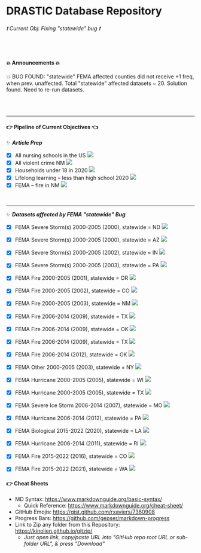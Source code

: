 # DRASTIC Database Repository

###### :exclamation: Current Obj: Fixing "statewide" bug :exclamation:


</br>


#### :boom: Announcements :boom:
💥 BUG FOUND: "statewide" FEMA affected counties did not receive +1 freq, when prev. unaffected. Total "statewide" affected datasets ~ 20. Solution found. Need to re-run datasets.

</br>
</br>

---

#### 👉 Pipeline of Current Objectives 👈
✨ ***Article Prep***
- [X] All nursing schools in the US  ![](https://geps.dev/progress/100)
- [X] All violent crime NM  ![](https://geps.dev/progress/100)
- [X] Households under 18 in 2020  ![](https://geps.dev/progress/100)
- [X] Lifelong learning – less than high school 2020  ![](https://geps.dev/progress/100)
- [X] FEMA – fire in NM  ![](https://geps.dev/progress/100)

</br>

---

✨ ***Datasets affected by FEMA "statewide" Bug***
- [X] FEMA Severe Storm(s) 2000-2005 (2000), statewide = ND  ![](https://geps.dev/progress/100)
- [X] FEMA Severe Storm(s) 2000-2005 (2000), statewide = AZ  ![](https://geps.dev/progress/100)
- [X] FEMA Severe Storm(s) 2000-2005 (2002), statewide = IN  ![](https://geps.dev/progress/100)
- [X] FEMA Severe Storm(s) 2000-2005 (2003), statewide = PA  ![](https://geps.dev/progress/100)
- [X] FEMA Fire 2000-2005 (2001), statewide = OR  ![](https://geps.dev/progress/100)
- [X] FEMA Fire 2000-2005 (2002), statewide = CO  ![](https://geps.dev/progress/100)
- [X] FEMA Fire 2000-2005 (2003), statewide = NM  ![](https://geps.dev/progress/100)
- [X] FEMA Fire 2006-2014 (2009), statewide = TX  ![](https://geps.dev/progress/100)
- [X] FEMA Fire 2006-2014 (2009), statewide = OK  ![](https://geps.dev/progress/100)
- [X] FEMA Fire 2006-2014 (2009), statewide = TX  ![](https://geps.dev/progress/100)
- [X] FEMA Fire 2006-2014 (2012), statewide = OK  ![](https://geps.dev/progress/100)
- [X] FEMA Other 2000-2005 (2003), statewide = NY  ![](https://geps.dev/progress/100)
- [X] FEMA Hurricane 2000-2005 (2005), statewide = WI  ![](https://geps.dev/progress/100)
- [X] FEMA Hurricane 2000-2005 (2005), statewide = TX  ![](https://geps.dev/progress/100)
- [X] FEMA Severe Ice Storm 2006-2014 (2007), statewide = MO  ![](https://geps.dev/progress/100)
- [X] FEMA Hurricane 2006-2014 (2012), statewide = PA  ![](https://geps.dev/progress/100)
- [X] FEMA Biological 2015-2022 (2020), statewide = LA  ![](https://geps.dev/progress/100)
- [X] FEMA Hurricane 2006-2014 (2011), statewide = RI  ![](https://geps.dev/progress/100)
- [X] FEMA Fire 2015-2022 (2016), statewide = CO  ![](https://geps.dev/progress/100)
- [X] FEMA Fire 2015-2022 (2021), statewide = WA  ![](https://geps.dev/progress/100)


<!---
✨ ***ArcGIS Online, Known Bugs or Issues***
- [ ] UnOptimized Performance Loading Maps
- [ ] Fix Religious Orgs Lat/Long Coordinates. Invalid coordinate values.
- [ ] Air quality datasets needs standardizing.
- [ ] Employment dataset is still RAW, need parsing + standardizing.
- [ ] Misc. Datasets not uploaded (Fault Lines, Nuclear Power Plants, etc.)
- [ ] (Not-a-bug) Double check FBI Agencies Lat/Long Coordinates.
- [ ] (Not-a-bug) Spot-check all datasets once uploaded to ArcGIS Online.

</br>

✨ ***FEMA Disasters***
- [X] Pull FEMA Declaration Summaries data, to now include years 2000-2022.  ![](https://geps.dev/progress/100)

  - [X] Split old FEMA .shp files into 3 separate files w/ data from 2000 - 2022  ![](https://geps.dev/progress/100)
  
    - [X] Assigned FEMA 2000-2009 Data  ![](https://geps.dev/progress/100)
    
    - [X] Assigned FEMA 2010-2019 Data  ![](https://geps.dev/progress/100)
    
    - [X] Assigned FEMA 2020-2022 Data  ![](https://geps.dev/progress/100)

- [X] Map all 114 FEMA Disaster Datasets w/ Years (2000-2009, 2010-2019, 2020+) ![](https://geps.dev/progress/100)
      
    - [X] Create all 19 FEMA disaster types (bio,hurricane,etc.) in each FEMA grouped dataset.  ![](https://geps.dev/progress/100)

        - [X] Assign datapoints to all 19 FEMA disaster types, for group 2000-2009  ![](https://geps.dev/progress/100)
  
        - [X] Assign datapoints to all 19 FEMA disaster types, for group 2010-2019  ![](https://geps.dev/progress/100)
  
        - [X] Assign datapoints to all 19 FEMA disaster types, for group 2020+  ![](https://geps.dev/progress/100)
  
    - [X] Identify Reservations vs. Counties in our datasets  ![](https://geps.dev/progress/100)

    - [X] Split data into Counties & Reservations  ![](https://geps.dev/progress/100)
  
    - [X] Build a Frequency Counter to count how many of each type of disaster (19 types) occurred, per county (per reservation), and per group year.  ![](https://geps.dev/progress/100)
  
    - [X] Map, all 19 disasters from group 2000-2009  ![](https://geps.dev/progress/50)
  
    - [X] Map, all 19 disasters from group 2010-2019  ![](https://geps.dev/progress/50)
    
    - [X] Map, all 19 disasters from group 2020+  ![](https://geps.dev/progress/100)

- [X] Re-group FEMA Data into groups: 2000-2005, 2006-2014, 2015-2022  ![](https://geps.dev/progress/100)

- [X] Upload new re-grouped FEMA Data  ![](https://geps.dev/progress/100)

- [ ] Map new re-grouped FEMA Data  ![](https://geps.dev/progress/50)

</br>


✨ ***Census*** 
- [X] 2020 Census (w/ %-Values)  ![](https://geps.dev/progress/100)

    - [X] Assign IDs to all 3,000+ U.S. Counties + Find any missing counties  ![](https://geps.dev/progress/100)
  
    - [X] Fix the "Income" .csv Bug when mapped to ArcGIS Pro Software  ![](https://geps.dev/progress/100)

    - [X] Convert whole values -> percent  ![](https://geps.dev/progress/100)
  
    - [X] Map all 30 Census Database Attributes  ![](https://geps.dev/progress/100)

- [x] 2010 Census (w/ %-Values)  ![](https://geps.dev/progress/100)
    - [ ] Find & Add "Employment" figures, for all counties.  ![](https://geps.dev/progress/00)

    - [ ] Find & Add "Insurance" figures, for all counties.  ![](https://geps.dev/progress/00)
    
    - [X] Convert Estimates -> Percents  ![](https://geps.dev/progress/100)
    
- [X] 2000 Census (w/ %-Values)  ![](https://geps.dev/progress/100)
    - [ ] Find & Add "Employment" figures, for all counties.  ![](https://geps.dev/progress/00)

    - [ ] Find & Add "Insurance" figures, for all counties.  ![](https://geps.dev/progress/00)
    
    - [X] Convert Estimates -> Percents  ![](https://geps.dev/progress/100)

- [ ] Language Proficiency  ![](https://geps.dev/progress/00)
    - [ ] 2000s   ![](https://geps.dev/progress/00)

    - [ ] 2010s    ![](https://geps.dev/progress/90)
        * Need to standardize

    - [ ] 2020s    ![](https://geps.dev/progress/00)

</br>


✨***7 Pillars of Health and Well-Being***
- [ ] Compile a list of sources for the 7 Pillars for Health and Well-Being  ![](https://geps.dev/progress/90)

    - [ ] Still need data for "Thriving and Natural World"...suggestions welcomed! 

- [X] Pull all *possible* 7-Pillars Datasets  ![](https://geps.dev/progress/100)

- [X] FBI Crime Statistics  ![](https://geps.dev/progress/100)

    - [X] 2000 FBI Statistics  ![](https://geps.dev/progress/100)

    - [X] 2010 FBI Statistics  ![](https://geps.dev/progress/100)
     
    - [X] 2020 FBI Statistics  ![](https://geps.dev/progress/100)

</br>


✨***Miscellaneous***
- [X] Upload Census Datasets (2000, 2010, 2020) as both Estimates & Whole Values.  ![](https://geps.dev/progress/100)

- [ ] Clean up DRASTIC repository w/ better README's & Folder Structures  ![](https://geps.dev/progress/00)

</br></br>


-->


#### :point_right: Cheat Sheets
- MD Syntax: <https://www.markdownguide.org/basic-syntax/>
  - Quick Reference: <https://www.markdownguide.org/cheat-sheet/>
- GitHub Emojis: <https://gist.github.com/rxaviers/7360908>
- Progress Bars: <https://github.com/gepser/markdown-progress>
- Link to Zip any folder from this Repository: <https://kinolien.github.io/gitzip/>
    * *Just open link, copy/paste URL into "GitHub repo root URL or sub-folder URL", & press "Download"*
